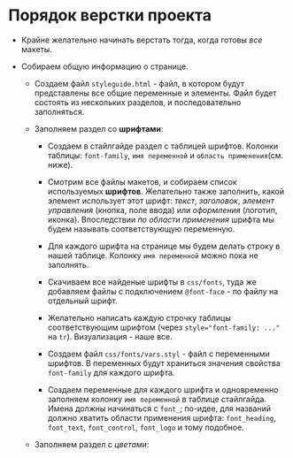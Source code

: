 # Порядок верстки проекта

* Крайне желательно начинать верстать тогда, когда готовы _все_ макеты.

* Собираем общую информацию о странице.

	* Создаем файл `styleguide.html` - файл, в котором будут представлены все общие переменные и элементы. Файл будет состоять из нескольких разделов, и последовательно заполняться.

	* Заполняем раздел со __шрифтами__:

		* Создаем в стайлгайде раздел с таблицей шрифтов. Колонки таблицы: `font-family`, `имя переменной` и `область применения`(см. ниже).

		* Смотрим все файлы макетов, и собираем список используемых __шрифтов__. Желательно также заполнить, какой элемент использует этот шрифт: _текст_, _заголовок_, _элемент управления_ (кнопка, поле ввода) или _оформления_ (логотип, иконка). Впоследствии _по области применения_ шрифта мы будем называть соответствующую переменную.

		* Для каждого шрифта на странице мы будем делать строку в нашей таблице. Колонку `имя переменной` можно пока не заполнять.

		* Скачиваем все найденые шрифты в `css/fonts`, туда же добавляем файлы с подключением `@font-face` - по файлу на отдельный шрифт.

		* Желательно написать каждую строчку таблицы соответствующим шрифтом (через `style="font-family: ..."` на `tr`). Визуализация - наше все.

		* Создаем файл `css/fonts/vars.styl` - файл с переменными шрифтов. В переменных будут храниться значения свойства `font-family` для каждого шрифта.

		* Создаем переменные для каждого шрифта и одновременно заполняем колонку `имя переменной` в таблице стайлгайда. Имена должны начинаться с `font_`; по-идее, для названий должно хватить области применения шрифта: `font_heading`, `font_text`, `font_control`, `font_logo` и тому подобное.

	* Заполняем раздел с _цветами_: